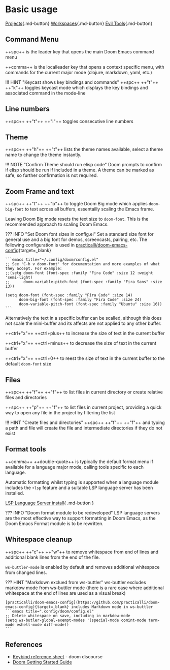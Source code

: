 # Basic usage

[Projects](projects.md){.md-button}
[Workspaces](workspaces.md){.md-button}
[Evil Tools](evil-tools.md){.md-button}


## Command Menu

++spc++ is the leader key that opens the main Doom Emacs command menu

++comma++ is the localleader key that opens a context specific menu, with commands for the current major mode (clojure, markdown, yaml, etc.)

!!! HINT "Keycast shows key bindings and commands"
    ++spc++ ++"t"++ ++"k"++ toggles keycast mode which displays the key bindings and associated command in the mode-line


## Line numbers

++spc++ ++"t"++ ++"l"++ toggles consecutive line numbers


## Theme

++spc++ ++"h"++ ++"t"++ lists the theme names available, select a theme name to change the theme instantly.

!!! NOTE "Confirm Theme should run elisp code"
    Doom prompts to confirm if elisp should be run if included in a theme.  A theme can be marked as safe, so further confirmation is not required.


## Zoom Frame and text

++spc++ ++"t"++ ++"b"++ to toggle Doom Big mode which applies `doom-big-font` to text across all buffers, essentailly scaling the Emacs frame.

Leaving Doom Big mode resets the text size to `doom-font`.  This is the recommended approach to scaling Doom Emacs.

??? INFO "Set Doom font sizes in config.el"
    Set a standard size font for general use and a big font for demos, screencasts, pairing, etc.  The following configuration is used in [practicalli/doom-emacs-config](https://github.com/practicalli/doom-emacs-config){target=_blank}

    ```emacs title="~/.config/doom/config.el"
    ;; See 'C-h v doom-font' for documentation and more examples of what they accept. For example:
    ;;(setq doom-font (font-spec :family "Fira Code" :size 12 :weight 'semi-light)
    ;;      doom-variable-pitch-font (font-spec :family "Fira Sans" :size 13))

    (setq doom-font (font-spec :family "Fira Code" :size 14)
          doom-big-font (font-spec :family "Fira Code" :size 24)
          doom-variable-pitch-font (font-spec :family "Ubuntu" :size 16))
    ```

Alternatively the text in a specific buffer can be scalled, although this does not scale the mini-buffer and its affects are not applied to any other buffer.

++ctrl+"x"++ ++ctrl+plus++ to increase the size of text in the current buffer

++ctrl+"x"++ ++ctrl+minus++ to decrease the size of text in the current buffer

++ctrl+"x"++ ++ctrl+0++ to reest the size of text in the current buffer to the default `doom-font` size


## Files

++spc++ ++"f"++ ++"f"++ to list files in current directory or create relative files and directories

++spc++ ++"p"++ ++"f"++ to list files in current project, providing a quick way to open any file in the project by filtering the list

!!! HINT "Create files and directories"
    ++spc++ ++"f"++ ++"f"++ and typing a path and file will create the file and intermediate directories if they do not exist


## Format tools

++comma++ ++double-quote++ is typically the default format menu if available for a language major mode, calling tools specific to each language.

Automatic formatting whilst typing is supported when a language module includes the `+lsp` feature and a suitable LSP language server has been installed.

[LSP Language Server install](/doom-emacs/install/#language-servers){ .md-button }

??? INFO "Doom format module to be redeveloped"
    LSP language servers are the most effective way to support formatting in Doom Emacs, as the Doom Emacs Format module is to be rewritten.


## Whitespace cleanup

++spc++ ++"c"++ ++"w"++ to remove whitespace from end of lines and additional blank lines from the end of the file.

`ws-buttler-mode` is enabled by default and removes additional whitespace from changed lines.

??? HINT "Markdown exclued from ws-buttler"
    ws-buttler excludes markdow mode from ws-buttler mode (there is a rare case where additional whitespace at the end of lines are used as a visual break)

    [practicalli/doom-emacs-config](https://github.com/practicalli/doom-emacs-config){target=_blank} includes Markdown mode in ws-buttler
    ```emacs title=".config/doom/config.el"
    ;; Delete whitespace on save, including in markdow-mode
    (setq ws-butler-global-exempt-modes '(special-mode comint-mode term-mode eshell-mode diff-mode))
    ```


## References

* [Keybind reference sheet](https://discourse.doomemacs.org/t/keybind-reference-sheet/49) - doom discourse
* [Doom Getting Started Guide](https://github.com/doomemacs/doomemacs/blob/master/docs/getting_started.org)
